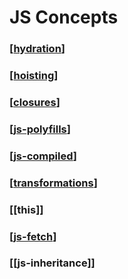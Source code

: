 # JS Concepts

### [[hydration]]

### [[hoisting]]

### [[closures]]

### [[js-polyfills]]

### [[js-compiled]]

### [[transformations]]

### [[this]]

### [[js-fetch]]

### [[js-inheritance]]

[//begin]: # "Autogenerated link references for markdown compatibility"
[hydration]: hydration "Hydration"
[hoisting]: hoisting "Hoisting"
[closures]: closures "Closures"
[js-polyfills]: js-polyfills "Polyfills"
[js-compiled]: js-compiled "Compiled"
[transformations]: ../nodejs/webpackjs/transformations "Transformations"
[js-fetch]: js-fetch "Fetch"
[//end]: # "Autogenerated link references"
